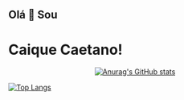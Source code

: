 <h2> Olá 👋 Sou </h2> 

<h1>Caique Caetano!</h1>

<div width= "100%" align="center">
 
[![Anurag's GitHub stats](https://github-readme-stats.vercel.app/api?username=caique-caetano&show_icons=true&theme=aura_dark)](https://github.com/anuraghazra/github-readme-stats)
 
 </div>

<span></span>

[![Top Langs](https://github-readme-stats.vercel.app/api/top-langs/?username=caique-caetano&layout=compact&show_icons=true&theme=aura_dark)](https://github.com/anuraghazra/github-readme-stats)

<!---
caique-caetano/caique-caetano is a ✨ special ✨ repository because its `README.md` (this file) appears on your GitHub profile.
You can click the Preview link to take a look at your changes.
--->


<!-- [![Readme Card](https://github-readme-stats.vercel.app/api/pin/?username=caique-caetano&repo=pokedex_projeto)](https://github.com/anuraghazra/github-readme-stats) -->


